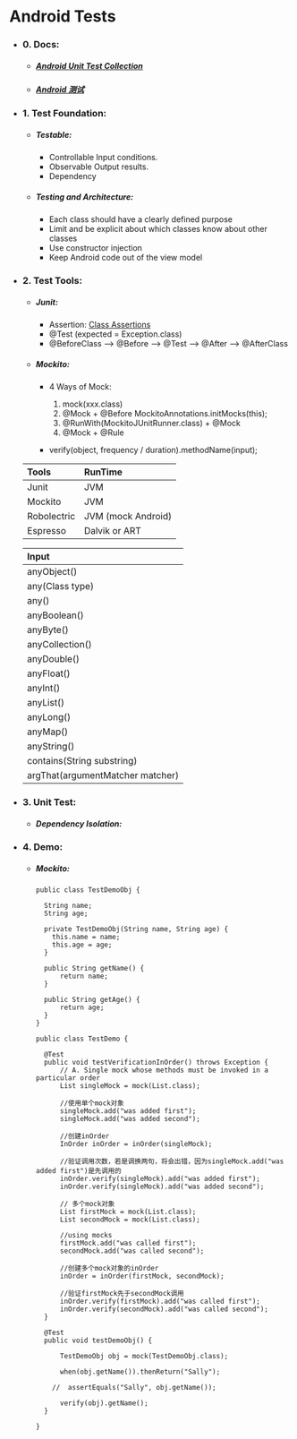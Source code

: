 # Android Tests

- ### 0. Docs:

  + ##### [Android Unit Test Collection](https://blog.csdn.net/column/details/18260.html)
  + ##### [Android 测试](https://blog.csdn.net/lmj623565791/article/details/79623159)

- ### 1. Test Foundation:

  + ##### Testable:
    + Controllable Input conditions.
    + Observable Output results.
    + Dependency

  + ##### Testing and Architecture:
    + Each class should have a clearly defined purpose
    + Limit and be explicit about which classes know about other classes
    + Use constructor injection
    + Keep Android code out of the view model

- ### 2. Test Tools:

  + ##### Junit:
    + Assertion: [Class Assertions](https://junit.org/junit5/docs/current/api/org/junit/jupiter/api/Assertions.html)
    + @Test (expected = Exception.class)
    + @BeforeClass –> @Before –> @Test –> @After –> @AfterClass

  + ##### Mockito:
    + 4 Ways of Mock:
      1. mock(xxx.class)
      2. @Mock + @Before MockitoAnnotations.initMocks(this);
      3. @RunWith(MockitoJUnitRunner.class) + @Mock
      4. @Mock \+ @Rule

    + verify(object, frequency / duration).methodName(input);


  | Tools       | RunTime            |
  |:------------|:-------------------|
  | Junit       | JVM                |
  | Mockito     | JVM                |
  | Robolectric | JVM (mock Android) |
  | Espresso    | Dalvik or ART      |

  | Input                                |
  |:-------------------------------------|
  | anyObject()                          |
  | any(Class<T> type)                   |
  | any()                                |
  | anyBoolean()                         |
  | anyByte()                            |
  | anyCollection()                      |
  | anyDouble()                          |
  | anyFloat()                           |
  | anyInt()                             |
  | anyList()                            |
  | anyLong()                            |
  | anyMap()                             |
  | anyString()                          |
  | contains(String substring)           |
  | argThat(argumentMatcher <T> matcher) |


- ### 3. Unit Test:

  + ##### Dependency Isolation:

- ### 4. Demo:

  + ##### Mockito:

    ```
    public class TestDemoObj {

      String name;
      String age;

      private TestDemoObj(String name, String age) {
        this.name = name;
        this.age = age;
      }

      public String getName() {
          return name;
      }

      public String getAge() {
          return age;
      }
    }
    ```

    ```
    public class TestDemo {

      @Test
      public void testVerificationInOrder() throws Exception {
          // A. Single mock whose methods must be invoked in a particular order
          List singleMock = mock(List.class);

          //使用单个mock对象
          singleMock.add("was added first");
          singleMock.add("was added second");

          //创建inOrder
          InOrder inOrder = inOrder(singleMock);

          //验证调用次数，若是调换两句，将会出错，因为singleMock.add("was added first")是先调用的
          inOrder.verify(singleMock).add("was added first");
          inOrder.verify(singleMock).add("was added second");

          // 多个mock对象
          List firstMock = mock(List.class);
          List secondMock = mock(List.class);

          //using mocks
          firstMock.add("was called first");
          secondMock.add("was called second");

          //创建多个mock对象的inOrder
          inOrder = inOrder(firstMock, secondMock);

          //验证firstMock先于secondMock调用
          inOrder.verify(firstMock).add("was called first");
          inOrder.verify(secondMock).add("was called second");
      }

      @Test
      public void testDemoObj() {

          TestDemoObj obj = mock(TestDemoObj.class);

          when(obj.getName()).thenReturn("Sally");

        //  assertEquals("Sally", obj.getName());

          verify(obj).getName();
      }

    }
    ```
